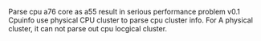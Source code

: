 Parse cpu a76 core as a55 result in serious performance problem
v0.1
Cpuinfo use physical CPU cluster to parse cpu cluster info.
For A physical cluster, it can not parse out cpu  locgical cluster.
